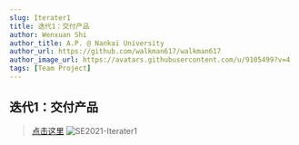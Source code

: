 ```yaml
---
slug: Iterater1
title: 迭代1：交付产品
author: Wenxuan Shi
author_title: A.P. @ Nankai University
author_url: https://github.com/walkman617/walkman617
author_image_url: https://avatars.githubusercontent.com/u/9105499?v=4
tags: [Team Project]
---
```


## 迭代1：交付产品
> [点击这里](http://nankai-cs.mikecrm.com/AfInlsk)
> ![SE2021-Iterater1](/img/assignments/iterater1.png)
